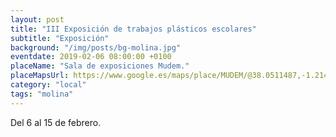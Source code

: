 ```yaml
---
layout: post
title: "III Exposición de trabajos plásticos escolares"
subtitle: "Exposición"
background: "/img/posts/bg-molina.jpg"
eventdate: 2019-02-06 08:00:00 +0100
placeName: "Sala de exposiciones Mudem."
placeMapsUrl: https://www.google.es/maps/place/MUDEM/@38.0511487,-1.2141566,17z/data=!3m1!4b1!4m5!3m4!1s0xd647f567ba291e1:0xde6031502e1b4fbc!8m2!3d38.0511487!4d-1.2141566?hl=es
category: "local"
tags: "molina"
---
```


Del 6 al 15 de febrero.

